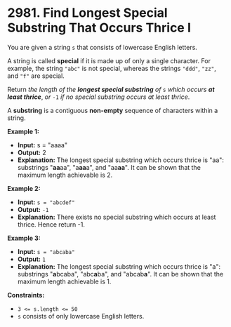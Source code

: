 # 2981. Find Longest Special Substring That Occurs Thrice I

You are given a string `s` that consists of lowercase English letters.

A string is called **special** if it is made up of only a single character. For example, the string `"abc"` is not special, whereas the strings `"ddd"`, `"zz"`, and `"f"` are special.

Return _the length of the **longest special substring** of_ `s` _which occurs **at least thrice**_, _or_ `-1` _if no special substring occurs at least thrice_.

A **substring** is a contiguous **non-empty** sequence of characters within a string.

**Example 1:**

* **Input:** s = "aaaa"
* **Output:** 2
* **Explanation:** The longest special substring which occurs thrice is "aa": substrings "**aa**aa", "a**aa**a", and "aa**aa**".
It can be shown that the maximum length achievable is 2.

**Example 2:**

* **Input:** `s = "abcdef"`
* **Output:** `-1`
* **Explanation:** There exists no special substring which occurs at least thrice. Hence return -1.

**Example 3:**

* **Input:** `s = "abcaba"`
* **Output:** `1`
* **Explanation:** The longest special substring which occurs thrice is "a": substrings "**a**bcaba", "abc**a**ba", and "abcab**a**".
It can be shown that the maximum length achievable is 1.

**Constraints:**

*   `3 <= s.length <= 50`
*   `s` consists of only lowercase English letters.
